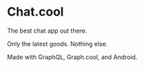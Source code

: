 # Chat.cool

The best chat app out there.

Only the latest goods. Nothing else.

Made with GraphQL, Graph.cool, and Android.